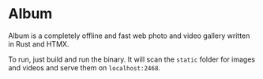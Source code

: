 # Album

Album is a completely offline and fast web photo and video gallery written in Rust and HTMX.

To run, just build and run the binary. It will scan the `static` folder for images and videos and serve them on `localhost:2468`.
